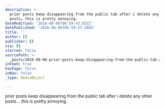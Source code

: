 ```yaml
---
description: >-
  prior posts keep disappearing from the public tab after i delete any other
  posts… this is pretty annoying.
dateModified: '2016-08-06T06:59:43.832Z'
datePublished: '2016-08-06T06:59:57.380Z'
title: ''
author: []
publisher: {}
via: {}
starred: false
sourcePath: >-
  _posts/2016-08-06-prior-posts-keep-disappearing-from-the-public-tab-after-i-de.md
inFeed: true
hasPage: false
inNav: false
_type: MediaObject

---
```

prior posts keep disappearing from the public tab after i delete any other posts... this is pretty annoying.